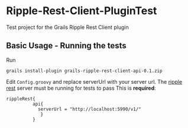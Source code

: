 Ripple-Rest-Client-PluginTest
=============================

Test project for the Grails Ripple Rest Client plugin


## Basic Usage - Running the tests
Run

`grails install-plugin grails-ripple-rest-client-api-0.1.zip `

Edit `Config.groovy` and replace serverUrl with your server url. The [ripple rest](https://github.com/ripple/ripple-rest) server must be running for tests to pass 
This is **required**:

    rippleRest{
              api{
                serverUrl = "http://localhost:5990/v1/"
                 }
              }
